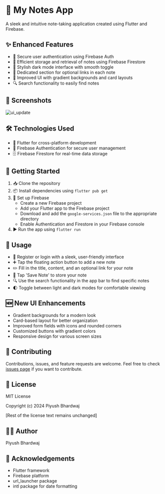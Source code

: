 # 📝 My Notes App
A sleek and intuitive note-taking application created using Flutter and Firebase.

## ✨ Enhanced Features
- 🔐 Secure user authentication using Firebase Auth
- 💾 Efficient storage and retrieval of notes using Firebase Firestore
- 🌙 Stylish dark mode interface with smooth toggle
- 🔗 Dedicated section for optional links in each note
- 🎨 Improved UI with gradient backgrounds and card layouts
- 🔍 Search functionality to easily find notes

## 📸 Screenshots
![ui_update](https://github.com/user-attachments/assets/3a0ade21-a683-4c3a-830a-cb76ad9c5f6a)

## 🛠️ Technologies Used
- 📱 Flutter for cross-platform development
- 🔑 Firebase Authentication for secure user management
- 🗄️ Firebase Firestore for real-time data storage

## 🚀 Getting Started
1. 📥 Clone the repository
2. 📦 Install dependencies using `flutter pub get`
3. 🔧 Set up Firebase
   - Create a new Firebase project
   - Add your Flutter app to the Firebase project
   - Download and add the `google-services.json` file to the appropriate directory
   - Enable Authentication and Firestore in your Firebase console
4. ▶️ Run the app using `flutter run`

## 📖 Usage
- 👤 Register or login with a sleek, user-friendly interface
- ➕ Tap the floating action button to add a new note
- ✏️ Fill in the title, content, and an optional link for your note
- 💾 Tap 'Save Note' to store your note
- 🔍 Use the search functionality in the app bar to find specific notes
- 🌓 Toggle between light and dark modes for comfortable viewing

## 🆕 New UI Enhancements
- Gradient backgrounds for a modern look
- Card-based layout for better organization
- Improved form fields with icons and rounded corners
- Customized buttons with gradient colors
- Responsive design for various screen sizes

## 🤝 Contributing
Contributions, issues, and feature requests are welcome. Feel free to check [issues page](https://github.com/Piyu-Pika/my_notes_app/issues) if you want to contribute.

## 📄 License
MIT License

Copyright (c) 2024 Piyush Bhardwaj

[Rest of the license text remains unchanged]

## 👨‍💻 Author
Piyush Bhardwaj

## 🙏 Acknowledgements
- Flutter framework
- Firebase platform
- url_launcher package
- intl package for date formatting
